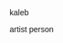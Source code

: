 <!DOCTYPE html>
<html lang="en-us">
    <head>
        <title>k</title>
        <meta name="description" content="a simple intro to html">
        <meta name="author" content="kaleb rittenhouse">
        <link rel="stylesheet" href="https://stackpath.bootstrapcdn.com/bootstrap/4.3.1/css/bootstrap.min.css">
        <!---
        <script>
            alert("hello javascript")
        </script>-->
    </head>
    <body>
        <p class="lead" style="font-family: Arial, Helvetica, sans-serif;">kaleb</p>
        <p style="font-family: Arial, Helvetica, sans-serif;">artist person</p>
    </body>
</html>

